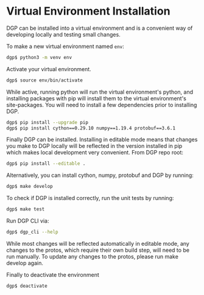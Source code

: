 # Virtual Environment Installation

DGP can be installed into a virtual environment and is a convenient way of developing locally and testing small changes.

To make a new virtual environment named ```env```:

```sh
dgp$ python3 -m venv env
```

Activate your virtual environment.
```sh
dgp$ source env/bin/activate
```
While active, running python will run the virtual environment's python, and installing packages with pip will install them to the virtual environment's site-packages. You will need to install a few dependencies prior to installing DGP.

```sh
dgp$ pip install --upgrade pip
dgp$ pip install cython==0.29.10 numpy==1.19.4 protobuf==3.6.1
```

Finally DGP can be installed. Installing in editable mode means that changes you make to DGP locally will be reflected in the version installed in pip which makes local development very convenient. From DGP repo root:
```sh
dgp$ pip install --editable .
```
Alternatively, you can install cython, numpy, protobuf and DGP by running:
```sh
dgp$ make develop
```

To check if DGP is installed correctly, run the unit tests by running:
```sh
dgp$ make test
```

Run DGP CLI via:
```sh
dgp$ dgp_cli --help
```

While most changes will be reflected automatically in editable mode, any changes to the protos, which require their own build step, will need to be run manually.
To update any changes to the protos, please run make develop again.


Finally to deactivate the environment
```sh
dgp$ deactivate
```
